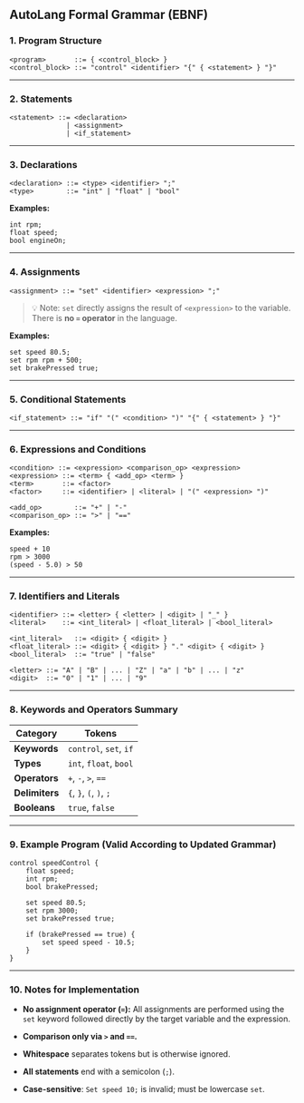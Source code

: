 ## **AutoLang Formal Grammar (EBNF)**

### **1. Program Structure**

```
<program>       ::= { <control_block> }
<control_block> ::= "control" <identifier> "{" { <statement> } "}"
```

---

### **2. Statements**

```
<statement> ::= <declaration> 
              | <assignment> 
              | <if_statement>
```

---

### **3. Declarations**

```
<declaration> ::= <type> <identifier> ";"
<type>        ::= "int" | "float" | "bool"
```

**Examples:**

```
int rpm;
float speed;
bool engineOn;
```

---

### **4. Assignments**

```
<assignment> ::= "set" <identifier> <expression> ";"
```

> 💡 Note: `set` directly assigns the result of `<expression>` to the variable.
> There is **no `=` operator** in the language.

**Examples:**

```
set speed 80.5;
set rpm rpm + 500;
set brakePressed true;
```

---

### **5. Conditional Statements**

```
<if_statement> ::= "if" "(" <condition> ")" "{" { <statement> } "}"
```

---

### **6. Expressions and Conditions**

```
<condition> ::= <expression> <comparison_op> <expression>
<expression> ::= <term> { <add_op> <term> }
<term>       ::= <factor>
<factor>     ::= <identifier> | <literal> | "(" <expression> ")"

<add_op>        ::= "+" | "-"
<comparison_op> ::= ">" | "=="
```

**Examples:**

```
speed + 10
rpm > 3000
(speed - 5.0) > 50
```

---

### **7. Identifiers and Literals**

```
<identifier> ::= <letter> { <letter> | <digit> | "_" }
<literal>    ::= <int_literal> | <float_literal> | <bool_literal>

<int_literal>   ::= <digit> { <digit> }
<float_literal> ::= <digit> { <digit> } "." <digit> { <digit> }
<bool_literal>  ::= "true" | "false"

<letter> ::= "A" | "B" | ... | "Z" | "a" | "b" | ... | "z"
<digit>  ::= "0" | "1" | ... | "9"
```

---

### **8. Keywords and Operators Summary**

| Category       | Tokens                  |
| -------------- | ----------------------- |
| **Keywords**   | `control`, `set`, `if`  |
| **Types**      | `int`, `float`, `bool`  |
| **Operators**  | `+`, `-`, `>`, `==`     |
| **Delimiters** | `{`, `}`, `(`, `)`, `;` |
| **Booleans**   | `true`, `false`         |

---

### **9. Example Program (Valid According to Updated Grammar)**

```autolang
control speedControl {
    float speed;
    int rpm;
    bool brakePressed;

    set speed 80.5;
    set rpm 3000;
    set brakePressed true;

    if (brakePressed == true) {
        set speed speed - 10.5;
    }
}
```

---

### **10. Notes for Implementation**

* **No assignment operator (`=`):**
  All assignments are performed using the `set` keyword followed directly by the target variable and the expression.

* **Comparison only via `>` and `==`.**

* **Whitespace** separates tokens but is otherwise ignored.

* **All statements** end with a semicolon (`;`).

* **Case-sensitive**: `Set speed 10;` is invalid; must be lowercase `set`.

